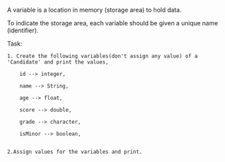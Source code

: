 A variable is a location in memory (storage area) to hold data.


To indicate the storage area, each variable should be given a unique name (identifier).


Task:

    1. Create the following variables(don't assign any value) of a 'Candidate' and print the values,
        
        id --> integer,

        name --> String,

        age --> float,

        score --> double,

        grade --> character,

        isMinor --> boolean,


    2.Assign values for the variables and print.
        
        
        
